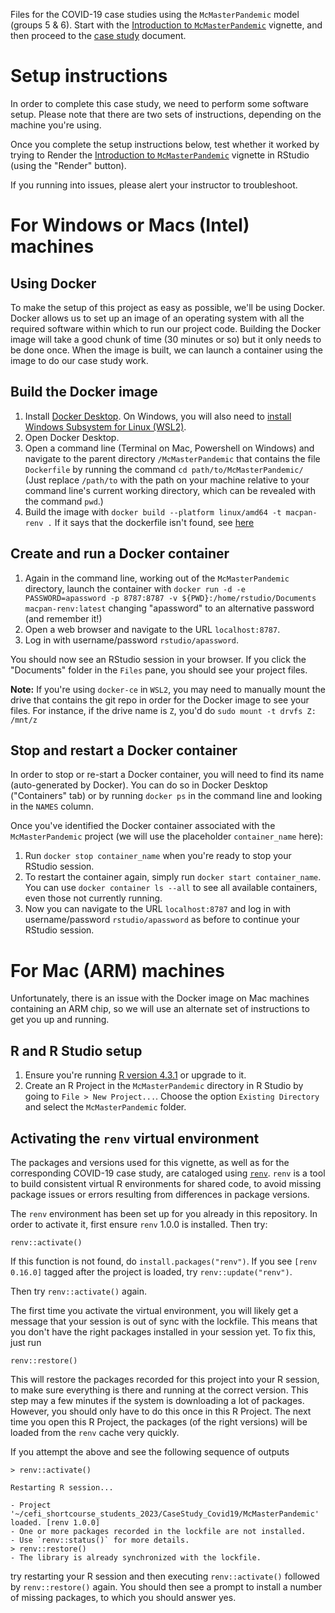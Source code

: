 Files for the COVID-19 case studies using the `McMasterPandemic` model (groups 5 & 6). Start with the [Introduction to `McMasterPandemic`](https://github.com/kbbodner/cefi_shortcourse_students_2023/blob/main/CaseStudy_Covid19/McMasterPandemic/intro-to-macpan.qmd) vignette, and then proceed to the [case study](https://github.com/kbbodner/cefi_shortcourse_students_2023/blob/main/CaseStudy_Covid19/McMasterPandemic/case-study.qmd) document.

# Setup instructions

In order to complete this case study, we need to perform some software setup. Please note that there are two sets of instructions, depending on the machine you're using.

Once you complete the setup instructions below, test whether it worked by trying to Render the [Introduction to `McMasterPandemic`](https://github.com/kbbodner/cefi_shortcourse_students_2023/blob/main/CaseStudy_Covid19/McMasterPandemic/intro-to-macpan.qmd) vignette in RStudio (using the "Render" button).

If you running into issues, please alert your instructor to troubleshoot.

# For Windows or Macs (Intel) machines

## Using Docker

To make the setup of this project as easy as possible, we'll be using Docker. Docker allows us to set up an image of an operating system with all the required software within which to run our project code. Building the Docker image will take a good chunk of time (30 minutes or so) but it only needs to be done once. When the image is built, we can launch a container using the image to do our case study work.

## Build the Docker image

1. Install [Docker Desktop](https://www.docker.com/products/docker-desktop/). On Windows, you will also need to [install Windows Subsystem for Linux (WSL2)](https://learn.microsoft.com/en-us/windows/wsl/install).
1. Open Docker Desktop.
1. Open a command line (Terminal on Mac, Powershell on Windows) and navigate to the parent directory `/McMasterPandemic` that
contains the file `Dockerfile` by running the command ```cd path/to/McMasterPandemic/``` (Just replace `/path/to` with the path on your machine relative to your command line's current working directory, which can be revealed with the command `pwd`.)
1. Build the image with `docker build --platform linux/amd64 -t macpan-renv .` If it says that the dockerfile isn't found, see [here](https://github.com/docker/buildx/issues/426#issuecomment-732980948)

## Create and run a Docker container

1. Again in the command line, working out of the `McMasterPandemic` directory, launch the container with
    ```docker run -d -e PASSWORD=apassword -p 8787:8787 -v ${PWD}:/home/rstudio/Documents macpan-renv:latest```
changing "apassword" to an alternative password (and remember it!)
1. Open a web browser and navigate to the URL `localhost:8787`.
1. Log in with username/password `rstudio/apassword`.

You should now see an RStudio session in your browser. If you click the "Documents" folder in the `Files` pane, you should see your project files.

**Note:** If you're using `docker-ce` in `WSL2`, you may need to manually mount the drive that contains the git repo in order for the Docker image to see your files. For instance, if the drive name is `Z`, you'd do
```sudo mount -t drvfs Z: /mnt/z```

## Stop and restart a Docker container

In order to stop or re-start a Docker container, you will need to find its name (auto-generated by Docker). You can do so in Docker Desktop ("Containers" tab) or by running `docker ps` in the command line and looking in the `NAMES` column.

Once you've identified the Docker container associated with the `McMasterPandemic` project (we will use the placeholder `container_name` here):

1. Run ```docker stop container_name```
when you're ready to stop your RStudio session.
1. To restart the container again, simply run ```docker start container_name```. You can use `docker container ls --all` to see all available containers, even those not currently running.
1. Now you can navigate to the URL `localhost:8787` and log in with username/password `rstudio/apassword` as before to continue your RStudio session.

# For Mac (ARM) machines

Unfortunately, there is an issue with the Docker image on Mac machines containing an ARM chip, so we will use an alternate set of instructions to get you up and running.

## R and R Studio setup

1. Ensure you're running [R version 4.3.1](https://www.r-project.org) or upgrade to it.
1. Create an R Project in the `McMasterPandemic` directory in R Studio by going to `File > New Project...`. Choose the option `Existing Directory` and select the `McMasterPandemic` folder.

## Activating the `renv` virtual environment

The packages and versions used for this vignette, as well as for the corresponding COVID-19 case study, are cataloged using [`renv`](https://rstudio.github.io/renv/articles/renv.html). `renv` is a tool to build consistent virtual R environments for shared code, to avoid missing package issues or errors resulting from differences in package versions.

The `renv` environment has been set up for you already in this repository. In order to activate it, first ensure `renv` 1.0.0 is installed. Then try:

```
renv::activate()
```

If this function is not found, do `install.packages("renv")`. If you see `[renv 0.16.0]` tagged after the project is loaded, try `renv::update("renv")`.

Then try `renv::activate()` again.

The first time you activate the virtual environment, you will likely get a message that your session is out of sync with the lockfile. This means that you don't have the right packages installed in your session yet. To fix this, just run

```
renv::restore()
```

This will restore the packages recorded for this project into your R session, to make sure everything is there and running at the correct version. This step may a few minutes if the system is downloading a lot of packages. However, you should only have to do this once in this R Project. The next time you open this R Project, the packages (of the right versions) will be loaded from the `renv` cache very quickly.

If you attempt the above and see the following sequence of outputs

```
> renv::activate()

Restarting R session...

- Project '~/cefi_shortcourse_students_2023/CaseStudy_Covid19/McMasterPandemic' loaded. [renv 1.0.0]
- One or more packages recorded in the lockfile are not installed.
- Use `renv::status()` for more details.
> renv::restore()
- The library is already synchronized with the lockfile.
```

try restarting your R session and then executing `renv::activate()` followed by `renv::restore()` again. You should then see a prompt to install a number of missing packages, to which you should answer yes.
